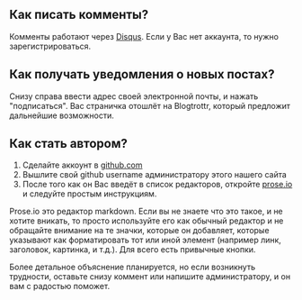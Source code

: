 Как писать комменты?
---

Комменты работают через [Disqus](disqus.com). Если у Вас нет аккаунта, то нужно зарегистрироваться.

Как получать уведомления о новых постах?
---

Снизу справа ввести адрес своей электронной почты, и нажать "подписаться". Вас страничка отошлёт на Blogtrottr, 
который предложит дальнейшие возможности.

Как стать автором?
---

1. Сделайте аккоунт в [github.com](http://github.com) 
2. Вышлите свой github username администратору этого нашего сайта
3. После того как он Вас введёт в список редакторов, откройте [prose.io](http://prose.io) и следуйте
   простым инструкциям. 

Prose.io это редактор markdown. Если вы не знаете что это такое, и не хотите вникать, то просто используйте
его как обычный редактор и не обращайте внимание на те значки, которые он добавляет, которые указывают как
форматировать тот или иной элемент (например линк, заголовок, картинка, и т.д.). Для всего есть привычные
кнопки.

Более детальное объяснение планируется, но если возникнуть трудности, оставьте снизу коммент
или напишите администратору, и он вам с радостью поможет.

